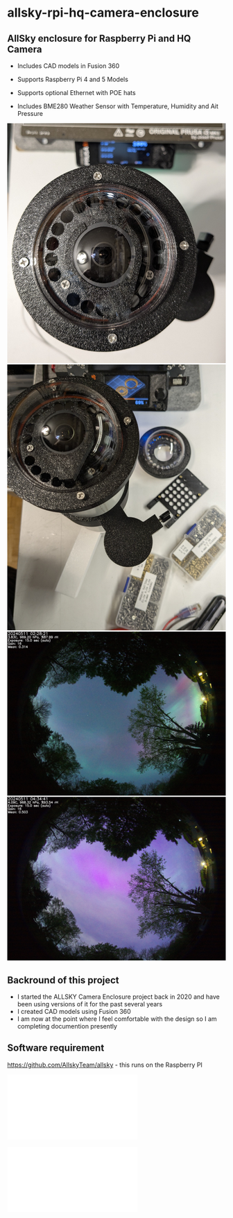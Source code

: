 # allsky-rpi-hq-camera-enclosure

## AllSky enclosure for Raspberry Pi and HQ Camera 
* Includes CAD models in Fusion 360<br>

* Supports Raspberry Pi 4 and 5 Models<br>

* Supports optional Ethernet with POE hats<br>

* Includes BME280 Weather Sensor with Temperature, Humidity and Ait Pressure<br>

![]( images/ALLSKY-CAMERA-O-RING-VERSION-TOP-VIEW-CLOSEUP.jpg )
![]( images/ALLSKY-CAMERA-O-RING-VERSION-WITH-POLL-MOUNT.jpg )
![2024 Aurora Image]( images/IMAGES-AURORA-20240511022821.jpg )
![2024 Aurora Image]( images/IMAGES-AURORA-20240511043441.jpg )
## Backround of this project
  * I started the ALLSKY Camera Enclosure project back in 2020 and have been using versions of it for the past several years
  * I created CAD models using Fusion 360 
  * I am now at the point where I feel comfortable with the design so I am completing documention presently

## Software requirement
https://github.com/AllskyTeam/allsky - this runs on the Raspberry PI<br>


![Hardware Images]( IMAGES.md )

![Hardware Requirements]( HARDWARE.md )

